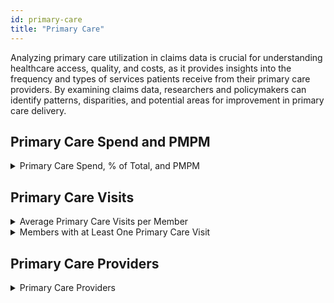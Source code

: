 ```yaml
---
id: primary-care
title: "Primary Care"
---
```


Analyzing primary care utilization in claims data is crucial for understanding healthcare access, quality, and costs, as it provides insights into the frequency and types of services patients receive from their primary care providers. By examining claims data, researchers and policymakers can identify patterns, disparities, and potential areas for improvement in primary care delivery.


## Primary Care Spend and PMPM


<details>
  <summary>Primary Care Spend, % of Total, and PMPM </summary>

```sql
with primary_care as (
select 
m.data_source
,TO_CHAR(claim_start_date, 'YYYYMM') AS year_month
,sum(paid_amount) as primary_care_paid_amount
from core.medical_claim m
inner join core.practitioner p on coalesce(m.rendering_npi,m.billing_npi) = p.npi
inner join financial_pmpm.member_months mm on m.patient_id = mm.patient_id
and
m.data_source = mm.data_source
and
to_char(m.claim_start_date, 'YYYYMM') = mm.year_month
where service_category_2 in ('Office Visit','Outpatient Hospital or Clinic')
and
p.specialty in ('Family Medicine','Internal Medicine','Obstetrics & Gynecology','Pediatric Medicine','Physician Assistant','Nurse Practitioner')
group by TO_CHAR(claim_start_date, 'YYYYMM')
,m.data_source
)

,total_cost as 
(
select data_source
,year_month
,sum(total_paid) as total_paid
from financial_pmpm.pmpm_prep
group by data_source
,year_month
)

select pmpm.data_source
,pmpm.year_month
,cast(pc.primary_care_paid_amount as decimal(18,2)) as primary_care_paid_amount
,cast(tc.total_paid as decimal(18,2)) as total_paid
,cast(pc.primary_care_paid_amount/tc.total_paid  as decimal(18,2)) primary_care_percent_of_total
,cast(pc.primary_care_paid_amount/pmpm.member_months as decimal(18,2)) as primary_care_pmpm
from financial_pmpm.pmpm_payer pmpm
left join primary_care pc on pmpm.data_source = pc.data_source
and
pmpm.year_month = pc.year_month
left join total_cost tc on pmpm.data_source = tc.data_source
and
pmpm.year_month = tc.year_month
order by 
pmpm.data_source
,pmpm.year_month
```
</details>


## Primary Care Visits

<details>
  <summary>Average Primary Care Visits per Member </summary>

```sql
with primary_care as 
(
select 
m.data_source
,TO_CHAR(claim_start_date, 'YYYY') AS year_nbr
,count(distinct claim_id) as visit_count
,m.patient_id
from core.medical_claim m
inner join core.practitioner p on coalesce(m.rendering_npi,m.billing_npi) = p.npi
inner join financial_pmpm.member_months mm on m.patient_id = mm.patient_id
and
m.data_source = mm.data_source
and
to_char(m.claim_start_date, 'YYYYMM') = mm.year_month
where service_category_2 in ('Office Visit','Outpatient Hospital or Clinic')
and
p.specialty in ('Family Medicine','Internal Medicine','Obstetrics & Gynecology','Pediatric Medicine','Physician Assistant','Nurse Practitioner')
group by TO_CHAR(claim_start_date, 'YYYY')
,m.data_source
,m.patient_id
)

,member_year as (
select distinct data_source
,left(year_month,4) as year_nbr
,patient_id
from financial_pmpm.pmpm_prep pmpm
)

select my.data_source
,my.year_nbr
,sum(pc.visit_count) as primary_visit_count
,count(distinct my.patient_id) as member_count
,sum(pc.visit_count)/count(distinct my.patient_id) as primary_care_visits_per_member
from member_year my
left join primary_care pc on my.data_source = pc.data_source
and
my.year_nbr = pc.year_nbr
and
my.patient_id = pc.patient_id
group by 
my.data_source
,my.year_nbr
order by my.year_nbr
,my.data_source
```
</details>

<details>
  <summary>Members with at Least One Primary Care Visit</summary>

```sql

with primary_care as 
(
select 
m.data_source
,TO_CHAR(claim_start_date, 'YYYY') AS year_nbr
,count(distinct claim_id) as visit_count
,m.patient_id
from core.medical_claim m
inner join core.practitioner p on coalesce(m.rendering_npi,m.billing_npi) = p.npi
inner join financial_pmpm.member_months mm on m.patient_id = mm.patient_id
and
m.data_source = mm.data_source
and
to_char(m.claim_start_date, 'YYYYMM') = mm.year_month
where service_category_2 in ('Office Visit','Outpatient Hospital or Clinic')
and
p.specialty in ('Family Medicine','Internal Medicine','Obstetrics & Gynecology','Pediatric Medicine','Physician Assistant','Nurse Practitioner')
group by TO_CHAR(claim_start_date, 'YYYY')
,m.data_source
,m.patient_id
)

,member_year as (
select distinct data_source
,left(year_month,4) as year_nbr
,patient_id
from financial_pmpm.pmpm_prep pmpm
)

select my.data_source
,my.year_nbr
,sum(case when pc.visit_count >= 1 then 1 else 0 end) as at_least_one_pc_visit
,count(*) as member_count
,sum(case when pc.visit_count >= 1 then 1 else 0 end)/count(*)  as percent_at_least_one_pc_visit
from member_year my
left join primary_care pc on my.data_source = pc.data_source
and
my.year_nbr = pc.year_nbr
and
my.patient_id = pc.patient_id
group by 
my.data_source
,my.year_nbr
order by 
year_nbr
,data_source
;
```

</details>

## Primary Care Providers

<details>
  <summary>Primary Care Providers</summary>

```sql
select 
coalesce(m.rendering_npi,m.billing_npi) as primary_care_provider_npi
,p.provider_first_name || ' '|| provider_last_name as primary_care_provider_name
,count(distinct claim_id) as visit_count
,sum(paid_amount) as paid_amount
from core.medical_claim m
inner join core.practitioner p on coalesce(m.rendering_npi,m.billing_npi) = p.npi
where service_category_2 in ('Office Visit','Outpatient Hospital or Clinic')
and
p.specialty in ('Family Medicine','Internal Medicine','Obstetrics & Gynecology','Pediatric Medicine','Physician Assistant','Nurse Practitioner')
group by coalesce(m.rendering_npi,m.billing_npi) 
,p.provider_first_name || ' '|| provider_last_name
order by visit_count desc
```
</details>